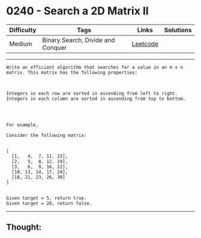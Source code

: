 # 0240 - Search a 2D Matrix II

Difficulty  | Tags | Links | Solutions
----------- | ---- | ----- | -----
Medium | Binary Search, Divide and Conquer | [Leetcode](https://leetcode.com/problems/search-a-2d-matrix-ii/description/) |


-----------

```
Write an efficient algorithm that searches for a value in an m x n matrix. This matrix has the following properties:



Integers in each row are sorted in ascending from left to right.
Integers in each column are sorted in ascending from top to bottom.




For example,

Consider the following matrix:


[
  [1,   4,  7, 11, 15],
  [2,   5,  8, 12, 19],
  [3,   6,  9, 16, 22],
  [10, 13, 14, 17, 24],
  [18, 21, 23, 26, 30]
]


Given target = 5, return true.
Given target = 20, return false.
```

-----------

## Thought:
